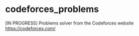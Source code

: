 # codeforces_problems
[IN PROGRESS] Problems solver from the Codeforces website https://codeforces.com/
